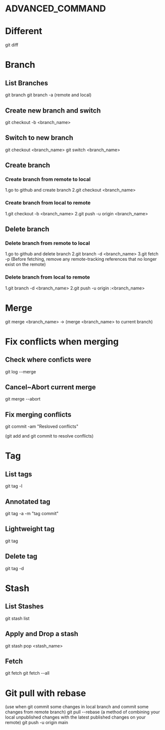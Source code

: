 # ADVANCED_COMMAND

# Different

git diff

# Branch

## List Branches

git branch
git branch -a (remote and local)

## Create new branch and switch

git checkout -b <branch_name>

## Switch to new branch

git checkout <branch_name>
git switch <branch_name>

## Create branch

### Create branch from remote to local

1.go to github and create branch
2.git checkout <branch_name>

### Create branch from local to remote

1.git checkout -b <branch_name>
2.git push -u origin <branch_name>

## Delete branch

### Delete branch from remote to local

1.go to github and delete branch
2.git branch -d <branch_name>
3.git fetch -p (Before fetching, remove any remote-tracking references that no longer exist on the remote)

### Delete branch from local to remote

1.git branch -d <branch_name>
2.git push -u origin :<branch_name>

# Merge

git merge <branch_name> -> (merge <branch_name> to current branch)

# Fix conflicts when merging

## Check where conficts were

git log --merge

## Cancel~Abort current merge

git merge --abort

## Fix merging conflicts

git commit -am "Resloved conflicts"

(git add and git commit to resolve conflicts)

# Tag

## List tags

git tag -l

## Annotated tag

git tag -a <tagname> -m "tag commit"

## Lightweight tag

git tag <tagname>

## Delete tag

git tag -d <tagname>

# Stash

## List Stashes

git stash list

## Apply and Drop a stash

git stash pop <stash_name>

## Fetch

git fetch
git fetch --all

# Git pull with rebase

(use when git commit some changes in local branch and commit some changes from remote branch)
git pull --rebase (a method of combining your local unpublished changes with the latest published changes on your remote)
git push -u origin main
